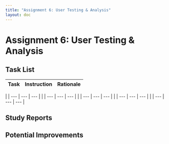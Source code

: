 ```yaml
---
title: "Assignment 6: User Testing & Analysis"
layout: doc
---
```


# Assignment 6: User Testing & Analysis

## Task List

| Task | Instruction | Rationale |
| --- | --- | --- | 
| 
| --- | --- | --- | 
|
| --- | --- | --- | 
|
| --- | --- | --- | 
|
| --- | --- | --- | 
|
| --- | --- | --- | 


## Study Reports

## Potential Improvements